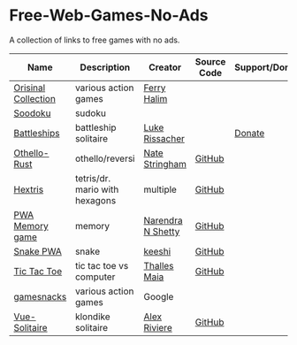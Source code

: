 # Free-Web-Games-No-Ads
A collection of links to free games with no ads.


| Name | Description | Creator | Source Code | Support/Donate |
| ---- | ---- | ---- | ---- | ---- |
| [Orisinal Collection](https://www.ferryhalim.com/orisinal/) | various action games | [Ferry Halim](https://www.ferryhalim.com/) | | |
| [Soodoku](https://soodoku.com/ ) | sudoku | | | |
| [Battleships](https://lukerissacher.com/battleships) | battleship solitaire | [Luke Rissacher](https://lukerissacher.com/) | | [Donate](https://lukerissacher.com/howtopay) |
| [Othello-Rust](https://othello-rust.web.app/) | othello/reversi | [Nate Stringham](https://github.com/nstringham) | [GitHub](https://github.com/nstringham/othello-web-app) | |
| [Hextris](https://hextris.io/ ) | tetris/dr. mario with hexagons | multiple | [GitHub](https://github.com/Hextris/hextris) | |
| [PWA Memory game](https://pwa-memory-game.surge.sh/) | memory | [Narendra N Shetty](https://narendrashetty.github.io/) | [GitHub](https://github.com/narendrashetty/pwa-memory-game) |
| [Snake PWA](https://snake-pwa.github.io/) | snake | [keeshi](https://github.com/keeshii) | [GitHub](https://github.com/snake-pwa/snake) | | 
| [Tic Tac Toe](https://tmaiadev-tictactoe.netlify.app/) | tic tac toe vs computer | [Thalles Maia](https://thallesmaia.com/) | [GitHub](https://github.com/tmaiadev) | |
| [gamesnacks](https://gamesnacks.com/) | various action games | Google | | |
| [Vue-Solitaire](https://vue-solitaire.netlify.app/) | klondike solitaire | [Alex Riviere](https://alex.party) | [GitHub](https://github.com/fimion/vue-solitaire) | |


